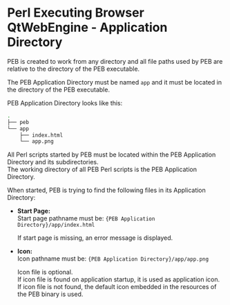 # Perl Executing Browser QtWebEngine - Application Directory

PEB is created to work from any directory and all file paths used by PEB are relative to the directory of the PEB executable.  

The PEB Application Directory must be named ``app`` and it must be located in the directory of the PEB executable.

PEB Application Directory looks like this:

```bash
.
├── peb
└── app
    ├── index.html
    └── app.png
```

All Perl scripts started by PEB must be located within the PEB Application Directory and its subdirectories.  
The working directory of all PEB Perl scripts is the PEB Application Directory.

When started, PEB is trying to find the following files in its Application Directory:

* **Start Page:**  
  Start page pathname must be: ``{PEB Application Directory}/app/index.html``  

  If start page is missing, an error message is displayed.  

* **Icon:**  
  Icon pathname must be: ``{PEB Application Directory}/app/app.png``  

  Icon file is optional.  
  If icon file is found on application startup, it is used as application icon.  
  If icon file is not found, the default icon embedded in the resources of the PEB binary is used.
